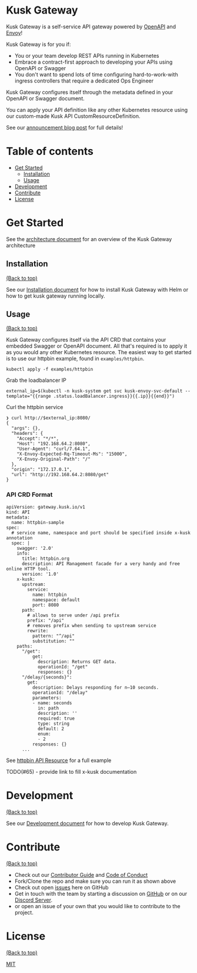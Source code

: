 <!-- Add banner here -->

# Kusk Gateway

<!-- Add buttons here -->

Kusk Gateway is a self-service API gateway powered by [OpenAPI](https://www.openapis.org/) and [Envoy](https://www.envoyproxy.io/)!

Kusk Gateway is for you if:
- You or your team develop REST APIs running in Kubernetes
- Embrace a contract-first approach to developing your APIs using OpenAPI or Swagger
- You don't want to spend lots of time configuring hard-to-work-with ingress controllers that require a dedicated Ops Engineer

Kusk Gateway configures itself through the metadata defined in your OpenAPI or Swagger document.

You can apply your API definition like any other Kubernetes resource using our custom-made Kusk API CustomResourceDefinition.

See our [announcement blog post](...) for full details!

# Table of contents
- [Get Started](#get-started)
  - [Installation](#installation)
  - [Usage](#usage)
- [Development](#development)
- [Contribute](#contribute)
- [License](#license)

# Get Started

See the [architecture document](docs/arch.md) for an overview of the Kusk Gateway architecture

## Installation
[(Back to top)](#table-of-contents)

See our [Installation document](https://kubeshop.github.io/kusk-gateway/installation/) for how to install Kusk Gateway with Helm or how to get kusk gateway running locally.

## Usage
[(Back to top)](#table-of-contents)

Kusk Gateway configures itself via the API CRD that contains your embedded Swagger or OpenAPI document.
All that's required is to apply it as you would any other Kubernetes resource. The easiest way to get started is to use our httpbin example, found in
`examples/httpbin`.

`kubectl apply -f examples/httpbin`

Grab the loadbalancer IP

`external_ip=$(kubectl -n kusk-system get svc kusk-envoy-svc-default --template="{{range .status.loadBalancer.ingress}}{{.ip}}{{end}}")`

Curl the httpbin service
```
❯ curl http://$external_ip:8080/
{
  "args": {},
  "headers": {
    "Accept": "*/*",
    "Host": "192.168.64.2:8080",
    "User-Agent": "curl/7.64.1",
    "X-Envoy-Expected-Rq-Timeout-Ms": "15000",
    "X-Envoy-Original-Path": "/"
  },
  "origin": "172.17.0.1",
  "url": "http://192.168.64.2:8080/get"
}
```

### API CRD Format
```
apiVersion: gateway.kusk.io/v1
kind: API
metadata:
  name: httpbin-sample
spec:
  # service name, namespace and port should be specified inside x-kusk annotation
  spec: |
    swagger: '2.0'
    info:
      title: httpbin.org
      description: API Management facade for a very handy and free online HTTP tool.
      version: '1.0'
    x-kusk:
      upstream:
        service:
          name: httpbin
          namespace: default
          port: 8080
      path:
        # allows to serve under /api prefix
        prefix: "/api"
        # removes prefix when sending to upstream service
        rewrite:
          pattern: "^/api"
          substitution: ""
    paths:
      "/get":
          get:
            description: Returns GET data.
            operationId: "/get"
            responses: {}
      "/delay/{seconds}":
        get:
          description: Delays responding for n–10 seconds.
          operationId: "/delay"
          parameters:
          - name: seconds
            in: path
            description: ''
            required: true
            type: string
            default: 2
            enum:
            - 2
          responses: {}
      ...
```

See [httpbin API Resource](examples/httpbin/httpbin_v1_api.yaml) for a full example


TODO(#65) - provide link to fill x-kusk documentation

# Development
[(Back to top)](#table-of-contents)

See our [Development document](https://kubeshop.github.io/kusk-gateway/development/) for how to develop Kusk Gateway.

# Contribute
[(Back to top)](#table-of-contents)

- Check out our [Contributor Guide](https://github.com/kubeshop/.github/blob/main/CONTRIBUTING.md) and
  [Code of Conduct](https://github.com/kubeshop/.github/blob/main/CODE_OF_CONDUCT.md)
- Fork/Clone the repo and make sure you can run it as shown above
- Check out open [issues](https://github.com/kubeshop/kusk-gateway/issues) here on GitHub
- Get in touch with the team by starting a discussion on [GitHub](https://github.com/kubeshop/kusk-gateway/discussions) or on our [Discord Server](https://discord.gg/uNuhy6GDyn).
- or open an issue of your own that you would like to contribute to the project.

# License
[(Back to top)](#table-of-contents)

[MIT](https://mit-license.org/)

